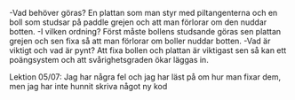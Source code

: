-Vad behöver göras?
En plattan som man styr med piltangenterna och en boll som studsar på paddle grejen och att man förlorar om den nuddar botten.
-I vilken ordning? 
Först måste bollens studsande göras sen plattan grejen och sen fixa så att man förlorar om boller nuddar botten.
-Vad är viktigt och vad är pynt? 
Att fixa bollen och plattan är viktigast sen så kan ett poängsystem och att svårighetsgraden ökar läggas in.


Lektion 05/07: 
Jag har några fel och jag har läst på om hur man fixar dem, men jag har inte hunnit skriva något ny kod
